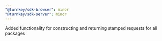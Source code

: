 ```yaml
---
"@turnkey/sdk-browser": minor
"@turnkey/sdk-server": minor
---
```


Added functionality for constructing and returning stamped requests for all packages
